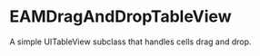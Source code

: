 EAMDragAndDropTableView
=======================

A simple UITableView subclass that handles cells drag and drop.
